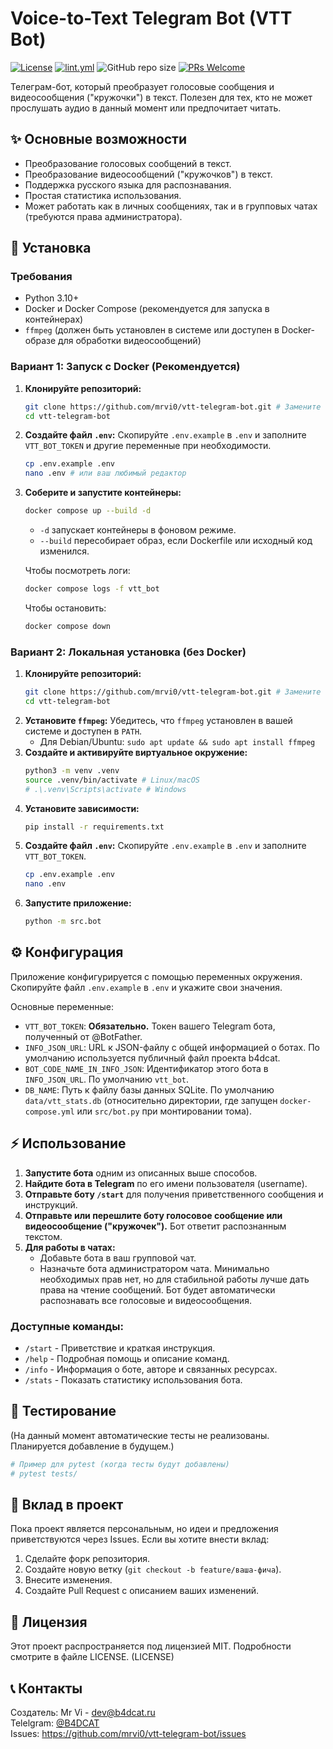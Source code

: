 # Voice-to-Text Telegram Bot (VTT Bot)

[![License](https://img.shields.io/github/license/mrvi0/vtt-bot?style=flat-square)](https://github.com/mrvi0/vtt-bot/blob/main/LICENSE)
[![lint.yml](https://img.shields.io/github/actions/workflow/status/mrvi0/vtt-bot/lint.yml?branch=main&style=flat-square)](https://github.com/mrvi0/vtt-bot/actions/workflows/lint.yml) ![GitHub repo size](https://img.shields.io/github/repo-size/mrvi0/vtt-bot?style=flat-square) [![PRs Welcome](https://img.shields.io/badge/PRs-welcome-brightgreen.svg?style=flat-square)](http://makeapullrequest.com)

Телеграм-бот, который преобразует голосовые сообщения и видеосообщения ("кружочки") в текст. Полезен для тех, кто не может прослушать аудио в данный момент или предпочитает читать.

## ✨ Основные возможности

*   Преобразование голосовых сообщений в текст.
*   Преобразование видеосообщений ("кружочков") в текст.
*   Поддержка русского языка для распознавания.
*   Простая статистика использования.
*   Может работать как в личных сообщениях, так и в групповых чатах (требуются права администратора).

## 🚀 Установка

### Требования

*   Python 3.10+
*   Docker и Docker Compose (рекомендуется для запуска в контейнерах)
*   `ffmpeg` (должен быть установлен в системе или доступен в Docker-образе для обработки видеосообщений)

### Вариант 1: Запуск с Docker (Рекомендуется)

1.  **Клонируйте репозиторий:**
    ```bash
    git clone https://github.com/mrvi0/vtt-telegram-bot.git # Замените на ваш URL
    cd vtt-telegram-bot
    ```
2.  **Создайте файл `.env`:**
    Скопируйте `.env.example` в `.env` и заполните `VTT_BOT_TOKEN` и другие переменные при необходимости.
    ```bash
    cp .env.example .env
    nano .env # или ваш любимый редактор
    ```
3.  **Соберите и запустите контейнеры:**
    ```bash
    docker compose up --build -d
    ```
    * `-d` запускает контейнеры в фоновом режиме.
    * `--build` пересобирает образ, если Dockerfile или исходный код изменился.

    Чтобы посмотреть логи:
    ```bash
    docker compose logs -f vtt_bot 
    ```
    Чтобы остановить:
    ```bash
    docker compose down
    ```

### Вариант 2: Локальная установка (без Docker)

1.  **Клонируйте репозиторий:**
    ```bash
    git clone https://github.com/mrvi0/vtt-telegram-bot.git # Замените на ваш URL
    cd vtt-telegram-bot
    ```
2.  **Установите `ffmpeg`:**
    Убедитесь, что `ffmpeg` установлен в вашей системе и доступен в `PATH`.
    *   Для Debian/Ubuntu: `sudo apt update && sudo apt install ffmpeg`
3.  **Создайте и активируйте виртуальное окружение:**
    ```bash
    python3 -m venv .venv
    source .venv/bin/activate # Linux/macOS
    # .\.venv\Scripts\activate # Windows
    ```
4.  **Установите зависимости:**
    ```bash
    pip install -r requirements.txt
    ```
5.  **Создайте файл `.env`:**
    Скопируйте `.env.example` в `.env` и заполните `VTT_BOT_TOKEN`.
    ```bash
    cp .env.example .env
    nano .env
    ```
6.  **Запустите приложение:**
    ```bash
    python -m src.bot
    ```

## ⚙️ Конфигурация

Приложение конфигурируется с помощью переменных окружения. Скопируйте файл `.env.example` в `.env` и укажите свои значения.

Основные переменные:

*   `VTT_BOT_TOKEN`: **Обязательно.** Токен вашего Telegram бота, полученный от @BotFather.
*   `INFO_JSON_URL`: URL к JSON-файлу с общей информацией о ботах. По умолчанию используется публичный файл проекта b4dcat.
*   `BOT_CODE_NAME_IN_INFO_JSON`: Идентификатор этого бота в `INFO_JSON_URL`. По умолчанию `vtt_bot`.
*   `DB_NAME`: Путь к файлу базы данных SQLite. По умолчанию `data/vtt_stats.db` (относительно директории, где запущен `docker-compose.yml` или `src/bot.py` при монтировании тома).

## ⚡ Использование

1.  **Запустите бота** одним из описанных выше способов.
2.  **Найдите бота в Telegram** по его имени пользователя (username).
3.  **Отправьте боту `/start`** для получения приветственного сообщения и инструкций.
4.  **Отправьте или перешлите боту голосовое сообщение или видеосообщение ("кружочек").** Бот ответит распознанным текстом.
5.  **Для работы в чатах:**
    *   Добавьте бота в ваш групповой чат.
    *   Назначьте бота администратором чата. Минимально необходимых прав нет, но для стабильной работы лучше дать права на чтение сообщений. Бот будет автоматически распознавать все голосовые и видеосообщения.

### Доступные команды:
*   `/start` - Приветствие и краткая инструкция.
*   `/help` - Подробная помощь и описание команд.
*   `/info` - Информация о боте, авторе и связанных ресурсах.
*   `/stats` - Показать статистику использования бота.

## 🧪 Тестирование

(На данный момент автоматические тесты не реализованы. Планируется добавление в будущем.)

```bash
# Пример для pytest (когда тесты будут добавлены)
# pytest tests/
```

## 🤝 Вклад в проект
Пока проект является персональным, но идеи и предложения приветствуются через Issues.
Если вы хотите внести вклад:
1. Сделайте форк репозитория.
2. Создайте новую ветку (`git checkout -b feature/ваша-фича`).
3. Внесите изменения.
4. Создайте Pull Request с описанием ваших изменений.
## 📜 Лицензия
Этот проект распространяется под лицензией MIT. Подробности смотрите в файле LICENSE. (LICENSE)
## 📞 Контакты
Создатель: Mr Vi - dev@b4dcat.ru\
Telelgram: [@B4DCAT](https://t.me/B4DCAT)\
Issues: https://github.com/mrvi0/vtt-telegram-bot/issues 